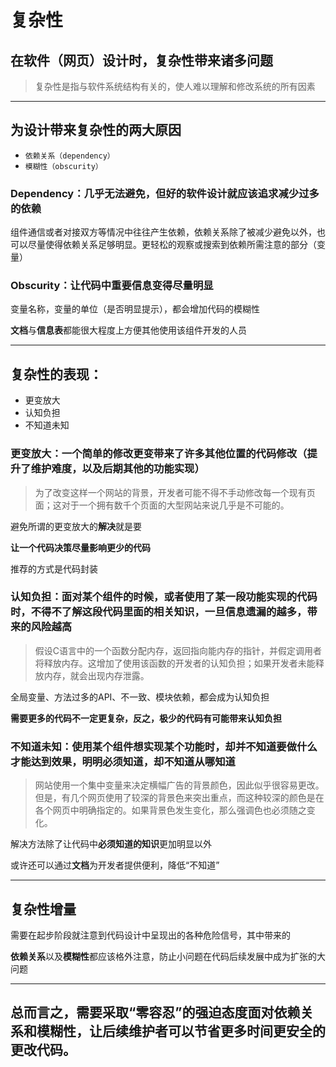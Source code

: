# 复杂性

## 在软件（网页）设计时，复杂性带来诸多问题

> 复杂性是指与软件系统结构有关的，使人难以理解和修改系统的所有因素
> 

---

## 为设计带来复杂性的两大原因

- `依赖关系（dependency）`
- `模糊性（obscurity）`

### Dependency：几乎无法避免，但好的软件设计就应该追求减少过多的依赖

组件通信或者对接双方等情况中往往产生依赖，依赖关系除了被减少避免以外，也可以尽量使得依赖关系足够明显。更轻松的观察或搜索到依赖所需注意的部分（变量）

### Obscurity：让代码中重要信息变得尽量明显

变量名称，变量的单位（是否明显提示），都会增加代码的模糊性

**文档**与**信息表**都能很大程度上方便其他使用该组件开发的人员

---

## 复杂性的表现：

- 更变放大
- 认知负担
- 不知道未知

### **更变放大**：一个简单的修改更变带来了许多其他位置的代码修改（提升了维护难度，以及后期其他的功能实现）

> 为了改变这样一个网站的背景，开发者可能不得不手动修改每一个现有页面；这对于一个拥有数千个页面的大型网站来说几乎是不可能的。
> 

避免所谓的更变放大的**解决**就是要

**让一个代码决策尽量影响更少的代码**

推荐的方式是代码封装

### **认知负担**：面对某个组件的时候，或者使用了某一段功能实现的代码时，不得不了解这段代码里面的相关知识，一旦信息遗漏的越多，带来的风险越高

> 假设C语言中的一个函数分配内存，返回指向能内存的指针，并假定调用者将释放内存。这增加了使用该函数的开发者的认知负担；如果开发者未能释放内存，就会出现内存泄露。
> 

全局变量、方法过多的API、不一致、模块依赖，都会成为认知负担

**需要更多的代码不一定更复杂，反之，极少的代码有可能带来认知负担**

### 不知道未知：使用某个组件想实现某个功能时，却并不知道要做什么才能达到效果，**明明必须知道，却不知道从哪知道**

> 网站使用一个集中变量来决定横幅广告的背景颜色，因此似乎很容易更改。但是，有几个网页使用了较深的背景色来突出重点，而这种较深的颜色是在各个网页中明确指定的。如果背景色发生变化，那么强调色也必须随之变化。
> 

解决方法除了让代码中**必须知道的知识**更加明显以外

或许还可以通过**文档**为开发者提供便利，降低“不知道”

---

## 复杂性增量

需要在起步阶段就注意到代码设计中呈现出的各种危险信号，其中带来的

**依赖关系**以及**模糊性**都应该格外注意，防止小问题在代码后续发展中成为扩张的大问题

---

## 总而言之，需要采取“零容忍”的强迫态度面对依赖关系和模糊性，让后续维护者可以节省更多时间更安全的更改代码。